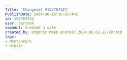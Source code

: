```yaml
---
Title: 'Changeset #152767324'
PublishDate: 2024-06-16T16:05:44Z
id: 152767324
user: BartemX
comment: Created a cafe
created_by: Organic Maps android 2024.06.02-12-FDroid
tags:
- Montenegro
- Nikšić

---
```

